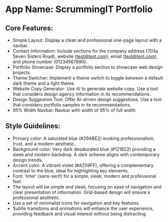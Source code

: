 # **App Name**: ScrummingIT Portfolio

## Core Features:

- Simple Layout: Display a clean and professional one-page layout with a navbar.
- Contact Information: Include sections for the company address (703a Seven Sisters Road), website (test@test.com), email (test@test.com), and phone number (01234567890).
- Portfolio Showcase: Display a portfolio section to showcase web design projects.
- Theme Switcher: Implement a theme switch to toggle between a default dark theme and a light theme.
- Website Copy Generator: Use AI to generate website copy. Use a tool that considers design agency information in its recommendations.
- Design Suggestion Tool: Offer AI-driven design suggestions. Use a tool that considers portfolio samples in its recommendations.
- 95% Width Navbar: Navbar with width of 95% of full width

## Style Guidelines:

- Primary color: A saturated blue (#29ABE2) evoking professionalism, trust, and a modern aesthetic.
- Background color: Very dark desaturated blue (#121B22) providing a sleek and modern backdrop. A dark scheme aligns with contemporary design trends.
- Accent color: A vibrant violet (#A259FF), offering a complementary contrast to the blue, ideal for highlighting key elements.
- Font: 'Inter' (sans-serif) for a simple, sleek, modern and professional feel.
- The layout will be simple and sleek, focusing on ease of navigation and clear presentation of information. Grid-based design will ensure a professional aesthetic.
- Use a set of minimalist icons for navigation and key features.
- Subtle transitions and animations will enhance the user experience, providing feedback and visual interest without being distracting.